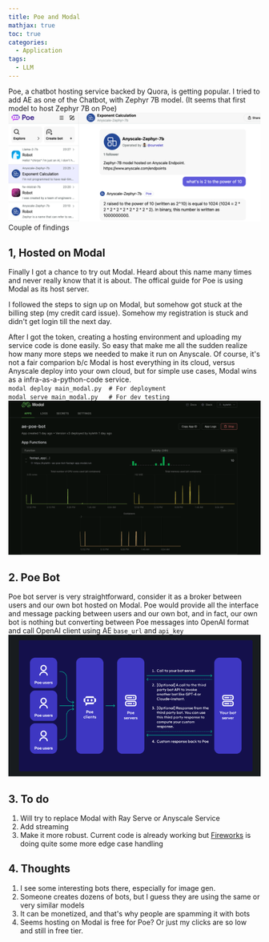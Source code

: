 ```yaml
---
title: Poe and Modal
mathjax: true
toc: true
categories:
  - Application
tags:
  - LLM
---
```


Poe, a chatbot hosting service backed by Quora, is getting popular.
I tried to add AE as one of the Chatbot, with Zephyr 7B model. (It seems that first model to host Zephyr 7B on Poe)  
![Alt text](/assets/images/2023/23-11-15-Poe-Modal_files/poebot.png)
Couple of findings
## 1, Hosted on Modal
Finally I got a chance to try out Modal. Heard about this name many times and never really know that it is about. The offical guide for Poe is using Modal as its host server. 

I followed the steps to sign up on Modal, but somehow got stuck at the billing step (my credit card issue). Somehow my registration is stuck and didn't get login till the next day.

After I got the token, creating a hosting environment and uploading my service code is done easily. So easy that make me all the sudden realize how many more steps we needed to make it run on Anyscale. Of course, it's not a fair comparion b/c Modal is host everything in its cloud, versus Anyscale deploy into your own cloud, but for simple use cases, Modal wins as a infra-as-a-python-code service.   
`modal deploy main_modal.py  # For deployment`  
`modal serve main_modal.py   # For dev testing`  
![Alt text](/assets/images/2023/23-11-15-Poe-Modal_files/modal.png)
## 2. Poe Bot
Poe bot server is very straightforward, consider it as a broker between users and our own bot hosted on Modal. Poe would provide all the interface and message packing between users and our own bot, and in fact, our own bot is nothing but converting between Poe messages into OpenAI format and call OpenAI client using AE `base_url` and `api_key`
![Alt text](/assets/images/2023/23-11-15-Poe-Modal_files/poe.png)

## 3. To do
1. Will try to replace Modal with Ray Serve or Anyscale Service
2. Add streaming
3. Make it more robust. Current code is already working but [Fireworks](https://github.com/fw-ai/fireworks_poe_bot) is doing quite some more edge case handling

## 4. Thoughts
1. I see some interesting bots there, especially for image gen.
2. Someone creates dozens of bots, but I guess they are using the same or very similar models
3. It can be monetized, and that's why people are spamming it with bots
4. Seems hosting on Modal is free for Poe? Or just my clicks are so low and still in free tier.  